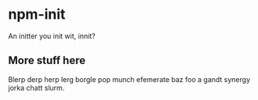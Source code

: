 # npm-init

An initter you init wit, innit?














































<extoc></extoc>

## More stuff here

Blerp derp herp lerg borgle pop munch efemerate baz foo a gandt synergy
jorka chatt slurm.
